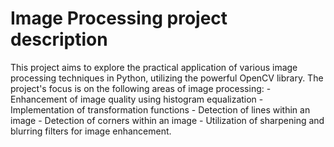 # Image Processing project description 
This project aims to explore the practical application of various image processing techniques in Python, utilizing the powerful OpenCV library. The project's focus is on the following areas of image processing:
    - Enhancement of image quality using histogram equalization
    - Implementation of transformation functions
    - Detection of lines within an image
    - Detection of corners within an image
    - Utilization of sharpening and blurring filters for image enhancement.
